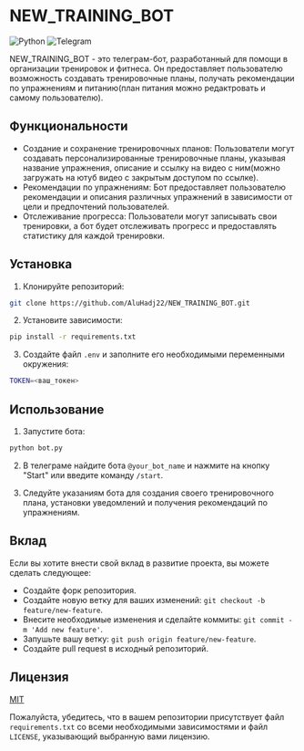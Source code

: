 

# NEW_TRAINING_BOT

![Python](https://img.shields.io/badge/Python-3.11-blue)
![Telegram](https://img.shields.io/badge/Telegram%20Bot-aiogram-brightgreen)

NEW_TRAINING_BOT - это телеграм-бот, разработанный для помощи в организации тренировок и фитнеса. Он предоставляет пользователю возможность создавать тренировочные планы, получать рекомендации по упражнениям и питанию(план питания можно редактровать и самому пользователю).

## Функциональности
- Создание и сохранение тренировочных планов: Пользователи могут создавать персонализированные тренировочные планы, указывая название упражнения, описание и ссылку на видео с ним(можно загружать на ютуб видео с закрытым доступом по ссылке).
- Рекомендации по упражнениям: Бот предоставляет пользователю рекомендации и описания различных упражнений в зависимости от цели и предпочтений пользователей.
- Отслеживание прогресса: Пользователи могут записывать свои тренировки, а бот будет отслеживать прогресс и предоставлять статистику для каждой тренировки.

## Установка

1. Клонируйте репозиторий:

```bash
git clone https://github.com/AluHadj22/NEW_TRAINING_BOT.git
```

2. Установите зависимости:

```bash
pip install -r requirements.txt
```

3. Создайте файл `.env` и заполните его необходимыми переменными окружения:

```bash
TOKEN=<ваш_токен>
```

## Использование

1. Запустите бота:

```bash
python bot.py
```

2. В телеграме найдите бота `@your_bot_name` и нажмите на кнопку "Start" или введите команду `/start`.

3. Следуйте указаниям бота для создания своего тренировочного плана, установки уведомлений и получения рекомендаций по упражнениям.

## Вклад

Если вы хотите внести свой вклад в развитие проекта, вы можете сделать следующее:

- Создайте форк репозитория.
- Создайте новую ветку для ваших изменений: `git checkout -b feature/new-feature`.
- Внесите необходимые изменения и сделайте коммиты: `git commit -m 'Add new feature'`.
- Запушьте вашу ветку: `git push origin feature/new-feature`.
- Создайте pull request в исходный репозиторий.

## Лицензия

[MIT](LICENSE)

Пожалуйста, убедитесь, что в вашем репозитории присутствует файл `requirements.txt` со всеми необходимыми зависимостями и файл `LICENSE`, указывающий выбранную вами лицензию.
